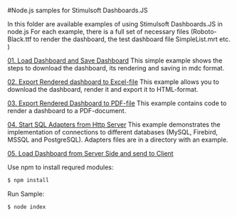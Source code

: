 #Node.js samples for Stimulsoft Dashboards.JS

In this folder are available examples of using Stimulsoft Dashboards.JS in node.js
For each example, there is a full set of necessary files (Roboto-Black.ttf to render the dashboard, the test dashboard file SimpleList.mrt etc. )

[01. Load Dashboard and Save Dashboard](https://github.com/stimulsoft/Samples-Dashboards-JS/tree/master/Node.js/01.%20Load%20Dashboard%20and%20Save%20Dashboard)
This simple example shows the steps to download the dashboard, its rendering and saving in mdc format.

[02. Export Rendered dashboard to Excel-file](https://github.com/stimulsoft/Samples-Dashboards-JS/tree/master/Node.js/02.%20Export%20Rendered%20Dashboard%20to%20Excel-file)
This example allows you to download the dashboard, render it and export it to HTML-format.
 
[03. Export Rendered Dashboard to PDF-file](https://github.com/stimulsoft/Samples-Dashboards-JS/tree/master/Node.js/03.%20Export%20Rendered%20Dashboard%20to%20PDF-file)
This example contains code to render a dashboard to a PDF-document.

[04. Start SQL Adapters from Http Server](https://github.com/stimulsoft/Samples-Dashboards-JS/tree/master/Node.js/04.%20Start%20SQL%20Adapters%20from%20Http%20Server)
This example demonstrates the implementation of connections to different databases (MySQL, Firebird, MSSQL and PostgreSQL). Adapters files are in a directory with an example.

[05. Load Dashboard from Server Side and send to Client](https://github.com/stimulsoft/Samples-Dashboards-JS/tree/master/Node.js/05.%20Load%20Dashboard%20from%20Server%20Side)

Use npm to install requred modules:
```sh
$ npm install
```

Run Sample:
```sh
$ node index
```
